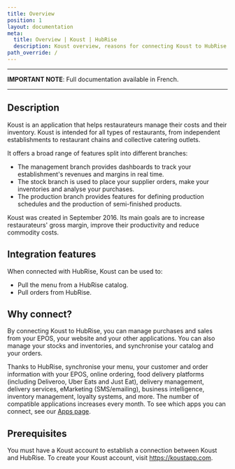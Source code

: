 ```yaml
---
title: Overview
position: 1
layout: documentation
meta:
  title: Overview | Koust | HubRise
  description: Koust overview, reasons for connecting Koust to HubRise and summary of integrated features. Synchronise data between your EPOS, Koust and your other apps.
path_override: /
---
```


---

**IMPORTANT NOTE**: Full documentation available <Link to="/fr/apps/koust" addLocalePrefix={false}>in French</Link>.

---


## Description

Koust is an application that helps restaurateurs manage their costs and their inventory. Koust is intended for all types of restaurants, from independent establishments to restaurant chains and collective catering outlets.

It offers a broad range of features split into different branches:

- The management branch provides dashboards to track your establishment's revenues and margins in real time.
- The stock branch is used to place your supplier orders, make your inventories and analyse your purchases.
- The production branch provides features for defining production schedules and the production of semi-finished products.

Koust was created in September 2016. Its main goals are to increase restaurateurs' gross margin, improve their productivity and reduce commodity costs.

## Integration features

When connected with HubRise, Koust can be used to:

- Pull the menu from a HubRise catalog.
- Pull orders from HubRise.

## Why connect?

By connecting Koust to HubRise, you can manage purchases and sales from your EPOS, your website and your other applications. You can also manage your stocks and inventories, and synchronise your catalog and your orders. 

Thanks to HubRise, synchronise your menu, your customer and order information with your EPOS, online ordering, food delivery platforms (including Deliveroo, Uber Eats and Just Eat), delivery management, delivery services, eMarketing (SMS/emailing), business intelligence, inventory management, loyalty systems, and more. The number of compatible applications increases every month. To see which apps you can connect, see our [Apps page](/apps).

## Prerequisites

You must have a Koust account to establish a connection between Koust and HubRise. To create your Koust account, visit https://koustapp.com.

